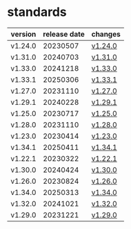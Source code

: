 # standards	


|version|release date|changes|
|---|---|---|
|v1.24.0|20230507|[v1.24.0](./v1.24.0-20230507.md)|
|v1.31.0|20240703|[v1.31.0](./v1.31.0-20240703.md)|
|v1.33.0|20241218|[v1.33.0](./v1.33.0-20241218.md)|
|v1.33.1|20250306|[v1.33.1](./v1.33.1-20250306.md)|
|v1.27.0|20231110|[v1.27.0](./v1.27.0-20231110.md)|
|v1.29.1|20240228|[v1.29.1](./v1.29.1-20240228.md)|
|v1.25.0|20230717|[v1.25.0](./v1.25.0-20230717.md)|
|v1.28.0|20231110|[v1.28.0](./v1.28.0-20231110.md)|
|v1.23.0|20230414|[v1.23.0](./v1.23.0-20230414.md)|
|v1.34.1|20250411|[v1.34.1](./v1.34.1-20250411.md)|
|v1.22.1|20230322|[v1.22.1](./v1.22.1-20230322.md)|
|v1.30.0|20240424|[v1.30.0](./v1.30.0-20240424.md)|
|v1.26.0|20230824|[v1.26.0](./v1.26.0-20230824.md)|
|v1.34.0|20250313|[v1.34.0](./v1.34.0-20250313.md)|
|v1.32.0|20241021|[v1.32.0](./v1.32.0-20241021.md)|
|v1.29.0|20231221|[v1.29.0](./v1.29.0-20231221.md)|
